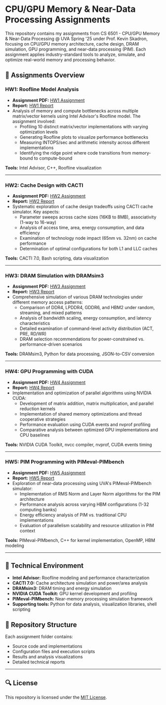 # CPU/GPU Memory & Near-Data Processing Assignments

This repository contains my assignments from CS 6501 - CPU/GPU Memory & Near-Data Processing @ UVA Spring '25 under Prof. Kevin Skadron, focusing on CPU/GPU memory architecture, cache design, DRAM simulation, GPU programming, and near-data processing (PIM). Each assignment applies industry-standard tools to analyze, simulate, and optimize real-world memory and processing behavior.

## 📁 Assignments Overview

### HW1: Roofline Model Analysis
- **Assignment PDF:** [HW1 Assignment](./roofline-model-analysis/Roofline_Assignment.pdf)
- **Report:** [HW1 Report](./roofline-model-analysis/HuyNguyen_Roofline_Report.pdf)
- Analysis of memory and compute bottlenecks across multiple matrix/vector kernels using Intel Advisor's Roofline model. The assignment involved:
  - Profiling 10 distinct matrix/vector implementations with varying optimization levels
  - Generating Roofline plots to visualize performance bottlenecks
  - Measuring INTOPS/sec and arithmetic intensity across different implementations
  - Identifying the ridge point where code transitions from memory-bound to compute-bound

**Tools:** Intel Advisor, C++, Roofline visualization

---

### HW2: Cache Design with CACTI
- **Assignment PDF:** [HW2 Assignment](./cache-design-cacti/CACTI_Assignment.pdf)
- **Report:** [HW2 Report](./cache-design-cacti/HuyNguyen_CACTI_Report.pdf)
- Systematic exploration of cache design tradeoffs using CACTI cache simulator. Key aspects:
  - Parameter sweeps across cache sizes (16KB to 8MB), associativity (1-way to 16-way)
  - Analysis of access time, area, energy consumption, and data efficiency
  - Examination of technology node impact (65nm vs. 32nm) on cache performance
  - Determination of optimal configurations for both L1 and LLC caches

**Tools:** CACTI 7.0, Bash scripting, data visualization

---

### HW3: DRAM Simulation with DRAMsim3
- **Assignment PDF:** [HW3 Assignment](./DRAM-simulation/DRAM_Assignment.pdf)
- **Report:** [HW3 Report](./DRAM-simulation/HuyNguyen_DRAM_Report.pdf)
- Comprehensive simulation of various DRAM technologies under different memory access patterns:
  - Comparison of DDR4, LPDDR4, GDDR6, and HBM2 under random, streaming, and mixed patterns
  - Analysis of bandwidth scaling, energy consumption, and latency characteristics
  - Detailed examination of command-level activity distribution (ACT, PRE, RD/WR)
  - DRAM selection recommendations for power-constrained vs. performance-driven scenarios

**Tools:** DRAMsim3, Python for data processing, JSON-to-CSV conversion

---

### HW4: GPU Programming with CUDA
- **Assignment PDF:** [HW4 Assignment](./cuda-programming/cuda_assignment.pdf)
- **Report:** [HW4 Report](./cuda-programming/HuyNguyen_CUDA_Report.pdf)
- Implementation and optimization of parallel algorithms using NVIDIA CUDA:
  - Development of matrix addition, matrix multiplication, and parallel reduction kernels
  - Implementation of shared memory optimizations and thread cooperative strategies
  - Performance evaluation using CUDA events and nvprof profiling
  - Comparative analysis between optimized GPU implementations and CPU baselines

**Tools:** NVIDIA CUDA Toolkit, nvcc compiler, nvprof, CUDA events timing

---

### HW5: PIM Programming with PIMeval-PIMbench
- **Assignment PDF:** [HW5 Assignment](./pim-programming/assignment_PIMeval.pdf)
- **Report:** [HW5 Report](./pim-programming/HuyNguyen_PIM_Report.pdf)
- Exploration of near-data processing using UVA's PIMeval-PIMbench simulator:
  - Implementation of RMS Norm and Layer Norm algorithms for the PIM architecture
  - Performance analysis across varying HBM configurations (1-32 computing banks)
  - Energy efficiency analysis of PIM vs. traditional CPU implementations
  - Evaluation of parallelism scalability and resource utilization in PIM context

**Tools:** PIMeval-PIMbench, C++ for kernel implementation, OpenMP, HBM modeling

---

## 🧰 Technical Environment
- **Intel Advisor:** Roofline modeling and performance characterization
- **CACTI 7.0:** Cache architecture simulation and power/area analysis
- **DRAMsim3:** DRAM timing and energy simulation
- **NVIDIA CUDA Toolkit:** GPU kernel development and profiling
- **PIMeval-PIMbench:** Near-memory processing simulation framework
- **Supporting tools:** Python for data analysis, visualization libraries, shell scripting

## 📌 Repository Structure
Each assignment folder contains:
- Source code and implementations
- Configuration files and execution scripts
- Results and analysis visualizations
- Detailed technical reports

---

## 🔍 License
This repository is licensed under the [MIT License](LICENSE).
